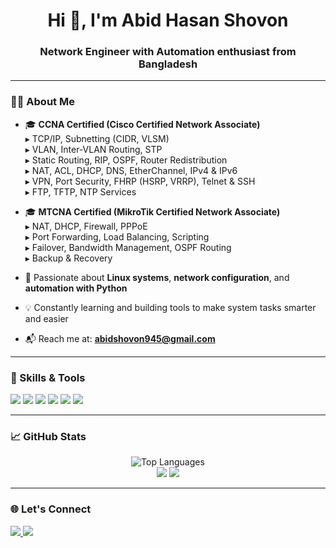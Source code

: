 <h1 align="center">Hi 👋, I'm Abid Hasan Shovon</h1>
<h3 align="center">Network Engineer with Automation enthusiast from Bangladesh</h3>

---

### 🧑‍💻 About Me

-  🎓 **CCNA Certified (Cisco Certified Network Associate)**  
    ▸ TCP/IP, Subnetting (CIDR, VLSM)  
    ▸ VLAN, Inter-VLAN Routing, STP  
    ▸ Static Routing, RIP, OSPF, Router Redistribution  
    ▸ NAT, ACL, DHCP, DNS, EtherChannel, IPv4 & IPv6  
    ▸ VPN, Port Security, FHRP (HSRP, VRRP), Telnet & SSH  
    ▸ FTP, TFTP, NTP Services
    
-   🎓 **MTCNA Certified (MikroTik Certified Network Associate)**  
    ▸ NAT, DHCP, Firewall, PPPoE  
    ▸ Port Forwarding, Load Balancing, Scripting  
    ▸ Failover, Bandwidth Management, OSPF Routing  
    ▸ Backup & Recovery
    
- 🐧 Passionate about **Linux systems**, **network configuration**, and **automation with Python**
- 💡 Constantly learning and building tools to make system tasks smarter and easier
- 📬 Reach me at: **abidshovon945@gmail.com**

---

### 🚀 Skills & Tools

<p>
  <img src="https://img.shields.io/badge/Python-3670A0?style=for-the-badge&logo=python&logoColor=ffdd54"/>
  <img src="https://img.shields.io/badge/Linux-000000?style=for-the-badge&logo=linux&logoColor=white"/>
  <img src="https://img.shields.io/badge/Bash-4EAA25?style=for-the-badge&logo=gnubash&logoColor=white"/>
  <img src="https://img.shields.io/badge/Git-F05032?style=for-the-badge&logo=git&logoColor=white"/>
  <img src="https://img.shields.io/badge/MikroTik-EA2127?style=for-the-badge&logoColor=white&logo=mikrotik"/>
  <img src="https://img.shields.io/badge/Cisco-1BA0D7?style=for-the-badge&logo=cisco&logoColor=white"/>
</p>

---

### 📈 GitHub Stats

<p align="center">
  <img src="https://github-readme-stats.vercel.app/api/top-langs/?username=abid-shovon&layout=compact&theme=github_dark" alt="Top Languages"/>
  <br>
  <img src="https://img.shields.io/badge/Cisco-90%25-1BA0D7?style=for-the-badge&logo=cisco&logoColor=white"/>
  <img src="https://img.shields.io/badge/MikroTik-60%25-EA2127?style=for-the-badge&logo=mikrotik&logoColor=white"/>
</p>

---

### 🌐 Let's Connect

<p>
  <a href="mailto:abidshovon945@gmail.com">
    <img src="https://img.shields.io/badge/Gmail-D14836?style=flat&logo=gmail&logoColor=white"/>
  </a> 
  <a href="https://www.linkedin.com/in/abid-hasan-shovon-902112231" target="_blank">
    <img src="https://img.shields.io/badge/LinkedIn-0A66C2?style=flat&logo=linkedin&logoColor=white"/>
  </a>
</p>

